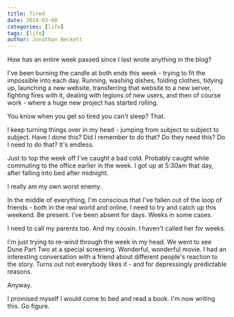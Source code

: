 ```yaml
---
title: Tired
date: 2024-03-08
categories: [life]
tags: [life]
author: Jonathan Beckett
---
```


How has an entire week passed since I last wrote anything in the blog?

I've been burning the candle at both ends this week - trying to fit the impossible into each day. Running, washing dishes, folding clothes, tidying up, launching a new website, transferring that website to a new server, fighting fires with it, dealing with legions of new users, and then of course work - where a huge new project has started rolling.

You know when you get so tired you can't sleep? That.

I keep turning things over in my head - jumping from subject to subject to subject. Have I done this? Did I remember to do that? Do they need this? Do I need to do that? It's endless.

Just to top the week off I've caught a bad cold. Probably caught while commuting to the office earlier in the week. I got up at 5:30am that day, after falling into bed after midnight.

I really am my own worst enemy.

In the middle of everything, I'm conscious that I've fallen out of the loop of friends - both in the real world and online. I need to try and catch up this weekend. Be present. I've been absent for days. Weeks in some cases.

I need to call my parents too. And my cousin. I haven't called her for weeks.

I'm just trying to re-wind through the week in my head. We went to see Dune Part Two at a special screening. Wonderful, wonderful movie. I had an interesting conversation with a friend about different people's reaction to the story. Turns out not everybody likes it - and for depressingly predictable reasons.

Anyway.

I promised myself I would come to bed and read a book. I'm now writing this. Go figure.